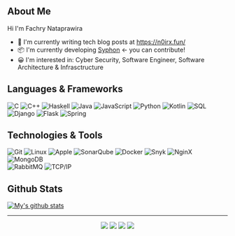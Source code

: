 
## About Me
Hi I'm Fachry Nataprawira
- 📝    I'm currently writing tech blog posts at https://n0irx.fun/ 
- 📦    I'm currently developing [Syphon](htpps://github.com/n0irx/syphon) <- you can contribute!
- 😀    I'm interested in: Cyber Security, Software Engineer, Software Architecture & Infrasctructure

## Languages & Frameworks

![C](https://img.shields.io/badge/-C-000?&logo=C)
![C++](https://img.shields.io/badge/-C++-000?&logo=c%2b%2b&logoColor=00599C)
![Haskell](https://img.shields.io/badge/-Haskell-000?&logo=Haskell)
![Java](https://img.shields.io/badge/-Java-000?&logo=Java&logoColor=007396)
![JavaScript](https://img.shields.io/badge/-JavaScript-000?&logo=JavaScript)
![Python](https://img.shields.io/badge/-Python-000?&logo=python)
![Kotlin](https://img.shields.io/badge/-Kotlin-000?&logo=Kotlin)
![SQL](https://img.shields.io/badge/-SQL-000?&logo=MySQL)
![Django](https://img.shields.io/badge/-Django-000?&logo=Django)
![Flask](https://img.shields.io/badge/-Flask-000?&logo=Flask)
![Spring](https://img.shields.io/badge/-Spring-000?&logo=Spring)


## Technologies & Tools

![Git](https://img.shields.io/badge/-Git-000?&logo=git)
![Linux](https://img.shields.io/badge/-Linux-000?&logo=linux)
![Apple](https://img.shields.io/badge/-Apple-000?&logo=Apple)
![SonarQube](https://img.shields.io/badge/-SonarQube-000?&logo=SonarQube)
![Docker](https://img.shields.io/badge/-Docker-000?&logo=Docker)
![Snyk](https://img.shields.io/badge/-Snyk-000?&logo=Snyk)
![NginX](https://img.shields.io/badge/-NginX-000?&logo=NginX)
![MongoDB](https://img.shields.io/badge/-MongoDB-000?&logo=MongoDB)\
![RabbitMQ](https://img.shields.io/badge/-RabbitMQ-000?&logo=RabbitMQ)
![TCP/IP](https://img.shields.io/badge/-TCP/IP-000?&logo=Cisco)
<!-- wi*quL3fcV -->

## Github Stats
  [![My's github stats](https://github-readme-stats.vercel.app/api?username=n0irx&count_private=true&show_icons=true&theme=dracula)](https://github.com/n0irx/github-readme-stats)


<hr>
<p align="center">
  <p align="center">
    <a href="https://twitter.com/natyourbae" alt="Twitter"><img src="https://raw.githubusercontent.com/nitchell/nitchell/master/readme/twitter-fill.svg"></a>
    <a href="https://www.linkedin.com/in/nataprawiraf/" alt="Linkedin"><img src="https://raw.githubusercontent.com/nitchell/nitchell/master/readme/linkedin-fill.svg"></a>
    <a href="mailto:prawira8991@gmail.com" alt="Contact me"><img src="https://raw.githubusercontent.com/nitchell/nitchell/master/readme/mail-fill.svg"></a>
    <a href="https://bluemberg.netlify.app" alt="My site"><img src="https://raw.githubusercontent.com/nitchell/nitchell/master/readme/external-link-line.svg"></a>
  </p>
</p>

